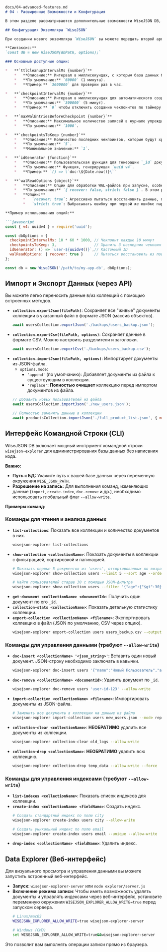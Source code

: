 ```markdown
docs/04-advanced-features.md
# 04 - Расширенные Возможности и Конфигурация

В этом разделе рассматриваются дополнительные возможности WiseJSON DB, которые позволяют тонко настроить поведение базы данных, управлять данными через командную строку (CLI) и выполнять операции импорта/экспорта.

## Конфигурация Экземпляра `WiseJSON`

При создании нового экземпляра `WiseJSON` вы можете передать второй аргумент — объект с опциями конфигурации, чтобы адаптировать базу данных под нужды вашего приложения.

**Синтаксис:**
`const db = new WiseJSON(dbPath, options);`

### Основные доступные опции:

*   **`ttlCleanupIntervalMs {number}`**
    *   **Описание:** Интервал в миллисекундах, с которым база данных будет автоматически проверять и удалять документы с истекшим сроком жизни (TTL).
    *   **По умолчанию:** `60000` (1 минута).
    *   **Пример:** `3600000` для проверки раз в час.

*   **`checkpointIntervalMs {number}`**
    *   **Описание:** Интервал в миллисекундах для автоматического создания чекпоинтов (снапшотов данных). Чекпоинты ускоряют запуск и восстановление.
    *   **По умолчанию:** `300000` (5 минут).
    *   **Пример:** `0` чтобы отключить создание чекпоинтов по таймеру.

*   **`maxWalEntriesBeforeCheckpoint {number}`**
    *   **Описание:** Максимальное количество записей в журнале упреждающей записи (WAL), после которого будет принудительно запущен процесс создания чекпоинта, независимо от таймера.
    *   **По умолчанию:** `1000`.

*   **`checkpointsToKeep {number}`**
    *   **Описание:** Количество последних чекпоинтов, которые будут храниться на диске. Более старые будут автоматически удаляться для экономии места.
    *   **По умолчанию:** `5`.
    *   **Минимальное значение:** `1`.

*   **`idGenerator {function}`**
    *   **Описание:** Пользовательская функция для генерации `_id` документов, если `_id` не предоставлен при вставке. Должна возвращать уникальную строку.
    *   **По умолчанию:** Функция, генерирующая `uuid v4`.
    *   **Пример:** `() => \`doc-\${Date.now()}\``

*   **`walReadOptions {object}`**
    *   **Описание:** Опции для обработки WAL-файлов при запуске, особенно если они повреждены.
    *   **По умолчанию:** `{ recover: false, strict: false }`. В этом режиме поврежденные строки WAL пропускаются с выводом предупреждения.
    *   **Опции:**
        *   `recover: true`: Агрессивно пытаться восстановить данные, пропуская битые строки WAL.
        *   `strict: true`: Выбрасывать ошибку при первой же ошибке парсинга строки WAL, останавливая инициализацию.

**Пример использования опций:**

```javascript
const { v4: uuidv4 } = require('uuid');

const dbOptions = {
  checkpointIntervalMs: 10 * 60 * 1000, // Чекпоинт каждые 10 минут
  checkpointsToKeep: 3,                 // Хранить 3 последних чекпоинта
  idGenerator: () => `user-${uuidv4()}`,// Кастомный ID
  walReadOptions: { recover: true }     // Пытаться восстановить из поврежденного WAL
};

const db = new WiseJSON('/path/to/my-app-db', dbOptions);
```

## Импорт и Экспорт Данных (через API)

Вы можете легко переносить данные в/из коллекций с помощью встроенных методов.

*   **`collection.exportJson(filePath)`**: Сохраняет все "живые" документы коллекции в указанный файл в формате JSON (массив объектов).
    ```javascript
    await usersCollection.exportJson('./backups/users_backup.json');
    ```
*   **`collection.exportCsv(filePath, options)`**: Сохраняет данные в формате CSV. Можно настроить разделители и заголовки.
    ```javascript
    await usersCollection.exportCsv('./backups/users_backup.csv');
    ```
*   **`collection.importJson(filePath, options)`**: Импортирует документы из JSON-файла.
    *   `options.mode`:
        *   `'append'` (по умолчанию): Добавляет документы из файла к существующим в коллекции.
        *   `'replace'`: **Полностью очищает** коллекцию перед импортом документов из файла.
    ```javascript
    // Добавить новых пользователей из файла
    await usersCollection.importJson('./new_users.json');

    // Полностью заменить данные в коллекции
    await productsCollection.importJson('./full_product_list.json', { mode: 'replace' });
    ```

## Интерфейс Командной Строки (CLI)

WiseJSON DB включает мощный инструмент командной строки `wisejson-explorer` для администрирования базы данных без написания кода.

**Важно:**
*   **Путь к БД:** Укажите путь к вашей базе данных через переменную окружения `WISE_JSON_PATH`.
*   **Разрешение на запись:** Для выполнения команд, изменяющих данные (`import`, `create-index`, `doc-remove` и др.), необходимо использовать глобальный флаг `--allow-write`.

**Примеры команд:**

### Команды для чтения и анализа данных

*   **`list-collections`**: Показать все коллекции и количество документов в них.
    ```bash
    wisejson-explorer list-collections
    ```
*   **`show-collection <collectionName>`**: Показать документы в коллекции с фильтрацией, сортировкой и пагинацией.
    ```bash
    # Показать первые 5 документов из 'users', отсортированных по возрасту (по убыванию)
    wisejson-explorer show-collection users --limit 5 --sort age --order desc

    # Найти пользователей старше 30 с помощью JSON-фильтра
    wisejson-explorer show-collection users --filter '{"age":{"$gt":30}}'
    ```
*   **`get-document <collectionName> <documentId>`**: Получить один документ по его `_id`.
*   **`collection-stats <collectionName>`**: Показать детальную статистику коллекции.
*   **`export-collection <collectionName> <filename>`**: Экспортировать коллекцию в файл (JSON по умолчанию, CSV через опцию).
    ```bash
    wisejson-explorer export-collection users users_backup.csv --output csv
    ```

### Команды для управления данными (требуют `--allow-write`)

*   **`doc-insert <collectionName> '<json_string>'`**: Вставить один новый документ. JSON-строку необходимо заключать в кавычки.
    ```bash
    wisejson-explorer doc-insert users '{"name":"Новый Пользователь","age":99}' --allow-write
    ```
*   **`doc-remove <collectionName> <documentId>`**: Удалить документ по `_id`.
    ```bash
    wisejson-explorer doc-remove users 'user-id-123' --allow-write
    ```
*   **`import-collection <collectionName> <filename>`**: Импортировать документы из JSON-файла.
    ```bash
    # Заменить все документы в коллекции на данные из файла
    wisejson-explorer import-collection users new_users.json --mode replace --allow-write
    ```
*   **`collection-clear <collectionName>`**: **НЕОБРАТИМО** удалить все документы из коллекции.
    ```bash
    wisejson-explorer collection-clear old_logs --allow-write
    ```
*   **`collection-drop <collectionName>`**: **НЕОБРАТИМО** удалить всю коллекцию.
    ```bash
    wisejson-explorer collection-drop temp_data --allow-write --force
    ```

### Команды для управления индексами (требуют `--allow-write`)

*   **`list-indexes <collectionName>`**: Показать список индексов для коллекции.
*   **`create-index <collectionName> <fieldName>`**: Создать индекс.
    ```bash
    # Создать стандартный индекс по полю city
    wisejson-explorer create-index users city --allow-write

    # Создать уникальный индекс по полю email
    wisejson-explorer create-index users email --unique --allow-write
    ```
*   **`drop-index <collectionName> <fieldName>`**: Удалить индекс.

## Data Explorer (Веб-интерфейс)

Для визуального просмотра и управления данными вы можете запустить встроенный веб-интерфейс.

*   **Запуск**: `wisejson-explorer-server` или `node explorer/server.js`
*   **Включение режима записи**: Чтобы иметь возможность удалять документы и управлять индексами через веб-интерфейс, установите переменную окружения `WISEJSON_EXPLORER_ALLOW_WRITE=true` перед запуском сервера.
    ```bash
    # Linux/macOS
    WISEJSON_EXPLORER_ALLOW_WRITE=true wisejson-explorer-server

    # Windows (CMD)
    set WISEJSON_EXPLORER_ALLOW_WRITE=true&&wisejson-explorer-server
    ```
Это позволит вам выполнять операции записи прямо из браузера.